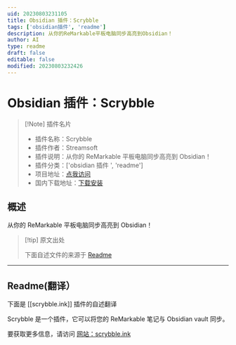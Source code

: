 ```yaml
---
uid: 20230803231105
title: Obsidian 插件：Scrybble
tags: ['obsidian插件', 'readme']
description: 从你的ReMarkable平板电脑同步高亮到Obsidian！
author: AI
type: readme
draft: false
editable: false
modified: 20230803232426
---
```


# Obsidian 插件：Scrybble

> [!Note] 插件名片
> - 插件名称：Scrybble
> - 插件作者：Streamsoft
> - 插件说明：从你的 ReMarkable 平板电脑同步高亮到 Obsidian！
> - 插件分类：['obsidian 插件 ', 'readme']
> - 项目地址：[点我访问](https://github.com/Azeirah/scrybble)
> - 国内下载地址：[下载安装](https://pkmer.cn/products/plugin/pluginMarket/?scrybble.ink)

## 概述

从你的 ReMarkable 平板电脑同步高亮到 Obsidian！

> [!tip] 原文出处
>
>下面自述文件的来源于 [Readme](https://ghproxy.net/https://raw.githubusercontent.com/Azeirah/scrybble/main/README.md)
>

---

## Readme(翻译）

下面是 [[scrybble.ink]] 插件的自述翻译

Scrybble 是一个插件，它可以将您的 ReMarkable 笔记与 Obsidian vault 同步。

要获取更多信息，请访问 [网站：scrybble.ink](https://scrybble.ink)

